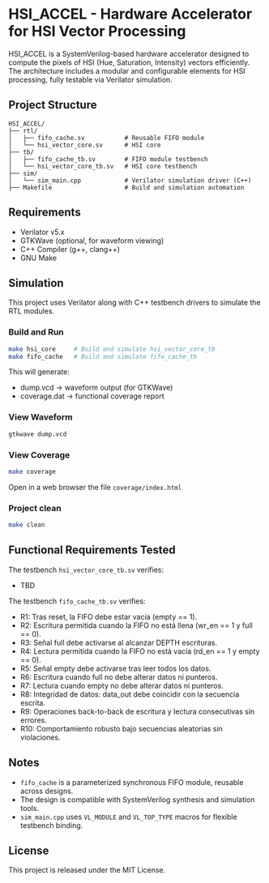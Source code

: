 # HSI_ACCEL - Hardware Accelerator for HSI Vector Processing

HSI_ACCEL is a SystemVerilog-based hardware accelerator designed to compute the pixels of HSI (Hue, Saturation, Intensity) vectors efficiently. The architecture includes a modular and configurable elements for HSI processing, fully testable via Verilator simulation.

## Project Structure

```
HSI_ACCEL/
├── rtl/
│   ├── fifo_cache.sv           # Reusable FIFO module
│   └── hsi_vector_core.sv      # HSI core
├── tb/
│   ├── fifo_cache_tb.sv        # FIFO module testbench
│   └── hsi_vector_core_tb.sv   # HSI core testbench
├── sim/
│   └── sim_main.cpp            # Verilator simulation driver (C++)
├── Makefile                    # Build and simulation automation
```

## Requirements

- Verilator v5.x
- GTKWave (optional, for waveform viewing)
- C++ Compiler (g++, clang++)
- GNU Make

## Simulation

This project uses Verilator along with C++ testbench drivers to simulate the RTL modules.

### Build and Run

```bash
make hsi_core     # Build and simulate hsi_vector_core_tb
make fifo_cache   # Build and simulate fifo_cache_tb
```

This will generate:
- dump.vcd → waveform output (for GTKWave)
- coverage.dat → functional coverage report

### View Waveform

```bash
gtkwave dump.vcd
```
### View Coverage

```bash
make coverage
```
Open in a web browser the file `coverage/index.html`

### Project clean

```bash
make clean
```

## Functional Requirements Tested

The testbench `hsi_vector_core_tb.sv` verifies:
- TBD

The testbench `fifo_cache_tb.sv` verifies:
 * R1: Tras reset, la FIFO debe estar vacía (empty == 1).
 * R2: Escritura permitida cuando la FIFO no está llena (wr_en == 1 y full == 0).
 * R3: Señal full debe activarse al alcanzar DEPTH escrituras.
 * R4: Lectura permitida cuando la FIFO no está vacía (rd_en == 1 y empty == 0).
 * R5: Señal empty debe activarse tras leer todos los datos.
 * R6: Escritura cuando full no debe alterar datos ni punteros.
 * R7: Lectura cuando empty no debe alterar datos ni punteros.
 * R8: Integridad de datos: data_out debe coincidir con la secuencia escrita.
 * R9: Operaciones back-to-back de escritura y lectura consecutivas sin errores.
 * R10: Comportamiento robusto bajo secuencias aleatorias sin violaciones.

## Notes

- `fifo_cache` is a parameterized synchronous FIFO module, reusable across designs.
- The design is compatible with SystemVerilog synthesis and simulation tools.
- `sim_main.cpp` uses `VL_MODULE` and `VL_TOP_TYPE` macros for flexible testbench binding.

## License

This project is released under the MIT License.
